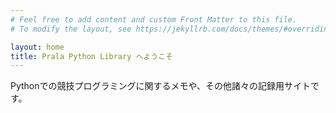```yaml
---
# Feel free to add content and custom Front Matter to this file.
# To modify the layout, see https://jekyllrb.com/docs/themes/#overriding-theme-defaults

layout: home
title: Prala Python Library へようこそ
---
```


<style>
{
    font-size: 120%;
}
</style>

Pythonでの競技プログラミングに関するメモや、その他諸々の記録用サイトです。
